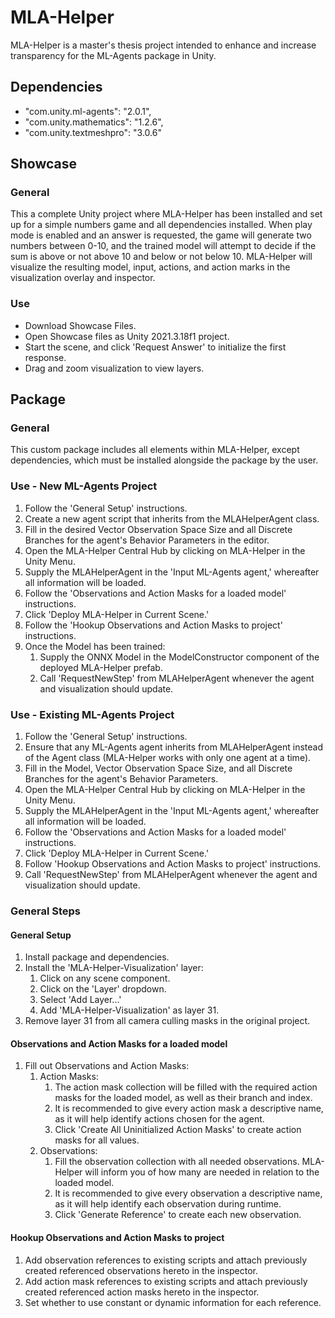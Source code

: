 # MLA-Helper
MLA-Helper is a master's thesis project intended to enhance and increase transparency for the ML-Agents package in Unity.

## Dependencies
- "com.unity.ml-agents": "2.0.1",
- "com.unity.mathematics": "1.2.6",
- "com.unity.textmeshpro": "3.0.6"

## Showcase
### General
This a complete Unity project where MLA-Helper has been installed and set up for a simple numbers game and all dependencies installed. 
When play mode is enabled and an answer is requested, the game will generate two numbers between 0-10, and the trained model will attempt to decide if the sum is above or not above 10 and below or not below 10.
MLA-Helper will visualize the resulting model, input, actions, and action marks in the visualization overlay and inspector.

### Use
- Download Showcase Files.
- Open Showcase files as Unity 2021.3.18f1 project.
- Start the scene, and click 'Request Answer' to initialize the first response.
- Drag and zoom visualization to view layers.

## Package
### General
This custom package includes all elements within MLA-Helper, except dependencies, which must be installed alongside the package by the user.

### Use - New ML-Agents Project
1. Follow the 'General Setup' instructions.
2. Create a new agent script that inherits from the MLAHelperAgent class.
3. Fill in the desired Vector Observation Space Size and all Discrete Branches for the agent's Behavior Parameters in the editor.
4. Open the MLA-Helper Central Hub by clicking on MLA-Helper in the Unity Menu.
5. Supply the MLAHelperAgent in the 'Input ML-Agents agent,' whereafter all information will be loaded.
6. Follow the 'Observations and Action Masks for a loaded model' instructions.
7. Click 'Deploy MLA-Helper in Current Scene.'
8. Follow the 'Hookup Observations and Action Masks to project' instructions.
9. Once the Model has been trained:
   1. Supply the ONNX Model in the ModelConstructor component of the deployed MLA-Helper prefab.
   2. Call 'RequestNewStep' from MLAHelperAgent whenever the agent and visualization should update.

### Use - Existing ML-Agents Project
1. Follow the 'General Setup' instructions.
2. Ensure that any ML-Agents agent inherits from MLAHelperAgent instead of the Agent class (MLA-Helper works with only one agent at a time).
3. Fill in the Model, Vector Observation Space Size, and all Discrete Branches for the agent's Behavior Parameters.
4. Open the MLA-Helper Central Hub by clicking on MLA-Helper in the Unity Menu.
5. Supply the MLAHelperAgent in the 'Input ML-Agents agent,' whereafter all information will be loaded.
6. Follow the 'Observations and Action Masks for a loaded model' instructions.
7. Click 'Deploy MLA-Helper in Current Scene.'
8. Follow 'Hookup Observations and Action Masks to project' instructions.
9. Call 'RequestNewStep' from MLAHelperAgent whenever the agent and visualization should update.

### General Steps
#### General Setup
1. Install package and dependencies.
2. Install the 'MLA-Helper-Visualization' layer:
   1. Click on any scene component.
   2. Click on the 'Layer' dropdown.
   3. Select 'Add Layer...'
   4. Add 'MLA-Helper-Visualization' as layer 31.
3. Remove layer 31 from all camera culling masks in the original project.

#### Observations and Action Masks for a loaded model
1. Fill out Observations and Action Masks:
   1. Action Masks:
      1. The action mask collection will be filled with the required action masks for the loaded model, as well as their branch and index.
      2. It is recommended to give every action mask a descriptive name, as it will help identify actions chosen for the agent.
      3. Click 'Create All Uninitialized Action Masks' to create action masks for all values.
   2. Observations:
      1. Fill the observation collection with all needed observations. MLA-Helper will inform you of how many are needed in relation to the loaded model.
      2. It is recommended to give every observation a descriptive name, as it will help identify each observation during runtime.
      3. Click 'Generate Reference' to create each new observation.
   
#### Hookup Observations and Action Masks to project
1. Add observation references to existing scripts and attach previously created referenced observations hereto in the inspector.
2. Add action mask references to existing scripts and attach previously created referenced action masks hereto in the inspector.
3. Set whether to use constant or dynamic information for each reference.
